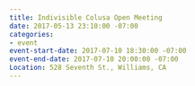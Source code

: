 ```yaml
---
title: Indivisible Colusa Open Meeting
date: 2017-05-13 23:10:00 -07:00
categories:
- event
event-start-date: 2017-07-10 18:30:00 -07:00
event-end-date: 2017-07-10 20:00:00 -07:00
Location: 528 Seventh St., Williams, CA
---
```


